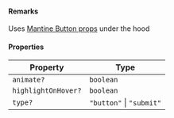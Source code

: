 #### Remarks

Uses [Mantine Button props](https://v7.mantine.dev/core/button/?t=props) under the hood

#### Properties

| Property                                          | Type                     |
| ------------------------------------------------- | ------------------------ |
| <a id="animate"></a> `animate?`                   | `boolean`                |
| <a id="highlightonhover"></a> `highlightOnHover?` | `boolean`                |
| <a id="type"></a> `type?`                         | `"button"` \| `"submit"` |

